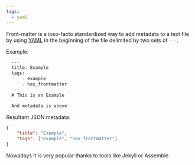 ```yaml
---
tags:
  - yaml
---
```

Front-matter is a ipso-facto standardized way to add metadata to a text file by using [YAML](http://www.yaml.org/) in the beginning of the file delimited by two sets of `---`. 

Example:

```markdown
  ---
  title: Example
  tags:
      - example
      - has_frontmatter
  ---
  # This is an Example

  And metadata is above
```

Resultant JSON metadata:

```json
{
    "title": "Example",
    "tags": ["example", "has_frontmatter"]
}
```

Nowadays it is very popular thanks to tools like Jekyll or Assemble.
